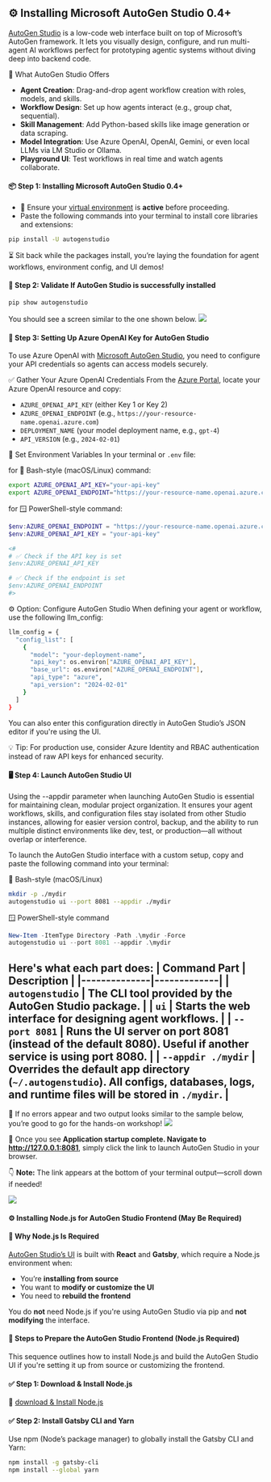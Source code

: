## ⚙️ Installing Microsoft AutoGen Studio 0.4+
[AutoGen Studio](https://microsoft.github.io/autogen/stable/user-guide/autogenstudio-user-guide/index.html) is a low-code web interface built on top of Microsoft’s AutoGen framework. It lets you visually design, configure, and run multi-agent AI workflows perfect for prototyping agentic systems without diving deep into backend code.

🧠 What AutoGen Studio Offers
- **Agent Creation**: Drag-and-drop agent workflow creation with roles, models, and skills.
- **Workflow Design**: Set up how agents interact (e.g., group chat, sequential).
- **Skill Management**: Add Python-based skills like image generation or data scraping.
- **Model Integration**: Use Azure OpenAI, OpenAI, Gemini, or even local LLMs via LM Studio or Ollama.
- **Playground UI**: Test workflows in real time and watch agents collaborate.

#### 📦 Step 1: Installing Microsoft AutoGen Studio 0.4+
- 🧠 Ensure your [virtual environment](../pages/CreatePythonVirtualEnv.md) is **active** before proceeding.
- Paste the following commands into your terminal to install core libraries and extensions:
```bash
pip install -U autogenstudio
```
⏳ Sit back while the packages install, you’re laying the foundation for agent workflows, environment config, and UI demos!

#### 🔐 Step 2: Validate If AutoGen Studio is successfully installed
```bash
pip show autogenstudio
```
You should see a screen similar to the one shown below.
![](/AgentcisAI/ms-autogen/intro-to-ms-autogen/docs/images/verifyautogenstudioinstalled.png)

#### 🔐 Step 3: Setting Up Azure OpenAI Key for AutoGen Studio
To use Azure OpenAI with [Microsoft AutoGen Studio](https://microsoft.github.io/autogen/stable/index.html), you need to configure your API credentials so agents can access models securely.

✅ Gather Your Azure OpenAI Credentials
From the [Azure Portal](https://portal.azure.com), locate your Azure OpenAI resource and copy:
- `AZURE_OPENAI_API_KEY` (either Key 1 or Key 2)
- `AZURE_OPENAI_ENDPOINT` (e.g., `https://your-resource-name.openai.azure.com`)
- `DEPLOYMENT_NAME` (your model deployment name, e.g., `gpt-4`)
- `API_VERSION` (e.g., `2024-02-01`)

🧪 Set Environment Variables
In your terminal or `.env` file:

for 🐧 Bash-style (macOS/Linux) command:
```bash
export AZURE_OPENAI_API_KEY="your-api-key"
export AZURE_OPENAI_ENDPOINT="https://your-resource-name.openai.azure.com"
```

for 🪟 PowerShell-style command:
```powershell
$env:AZURE_OPENAI_ENDPOINT = "https://your-resource-name.openai.azure.com/"
$env:AZURE_OPENAI_API_KEY = "your-api-key"

<#
# ✅ Check if the API key is set
$env:AZURE_OPENAI_API_KEY

# ✅ Check if the endpoint is set
$env:AZURE_OPENAI_ENDPOINT
#>
```
⚙️ Option: Configure AutoGen Studio
When defining your agent or workflow, use the following llm_config:
```bash
llm_config = {
  "config_list": [
    {
      "model": "your-deployment-name",
      "api_key": os.environ["AZURE_OPENAI_API_KEY"],
      "base_url": os.environ["AZURE_OPENAI_ENDPOINT"],
      "api_type": "azure",
      "api_version": "2024-02-01"
    }
  ]
}
```

You can also enter this configuration directly in AutoGen Studio’s JSON editor if you're using the UI.

💡 Tip: For production use, consider Azure Identity and RBAC authentication instead of raw API keys for enhanced security.

#### 🖥️ Step 4: Launch AutoGen Studio UI
Using the --appdir parameter when launching AutoGen Studio is essential for maintaining clean, modular project organization. It ensures your agent workflows, skills, and configuration files stay isolated from other Studio instances, allowing for easier version control, backup, and the ability to run multiple distinct environments like dev, test, or production—all without overlap or interference.

To launch the AutoGen Studio interface with a custom setup, copy and paste the following command into your terminal:

🐧 Bash-style (macOS/Linux)
```bash
mkdir -p ./mydir
autogenstudio ui --port 8081 --appdir ./mydir
```

🪟 PowerShell-style command
```powershell
New-Item -ItemType Directory -Path .\mydir -Force
autogenstudio ui --port 8081 --appdir .\mydir
```
Here's what each part does:
| Command Part | Description |
|--------------|-------------|
| `autogenstudio` | The CLI tool provided by the AutoGen Studio package. |
| `ui` | Starts the **web interface** for designing agent workflows. |
| `--port 8081` | Runs the UI server on **port 8081** (instead of the default 8080). Useful if another service is using port 8080. |
| `--appdir ./mydir` | Overrides the default app directory (`~/.autogenstudio`). All configs, databases, logs, and runtime files will be stored in `./mydir`. |
---
🚀 If no errors appear and two output looks similar to the sample below, you’re good to go for the hands-on workshop!
![](/AgentcisAI/ms-autogen/intro-to-ms-autogen/docs/images/launch_autogen_studio_cmd.png)

📍 Once you see **Application startup complete. Navigate to http://127.0.0.1:8081**, simply click the link to launch AutoGen Studio in your browser.

👇 **Note:** The link appears at the bottom of your terminal output—scroll down if needed!


![](/AgentcisAI/ms-autogen/intro-to-ms-autogen/docs/images/autogen_studio_web_interface.png)

#### ⚙️ Installing Node.js for AutoGen Studio Frontend (May Be Required)

#### 🧠 Why Node.js Is Required

[AutoGen Studio’s UI](https://microsoft.github.io/autogen/stable/user-guide/autogenstudio-user-guide/installation.html#install-from-source) is built with **React** and **Gatsby**, which require a Node.js environment when:

- You’re **installing from source**
- You want to **modify or customize the UI**
- You need to **rebuild the frontend**

You do **not** need Node.js if you're using AutoGen Studio via pip and **not modifying** the interface.

#### 🧭 Steps to Prepare the AutoGen Studio Frontend (Node.js Required)

This sequence outlines how to install Node.js and build the AutoGen Studio UI if you're setting it up from source or customizing the frontend.


#### ✅ Step 1: Download & Install Node.js
🔗 [download & Install Node.js](https://nodejs.org/en/download)

#### ✅ Step 2: Install Gatsby CLI and Yarn
Use npm (Node’s package manager) to globally install the Gatsby CLI and Yarn:

```bash
npm install -g gatsby-cli
npm install --global yarn
```
